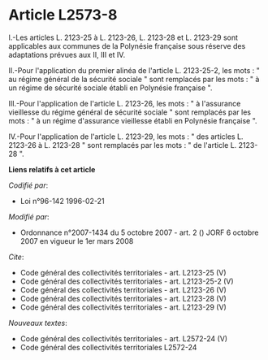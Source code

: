 # Article L2573-8

I.-Les articles L. 2123-25 à L. 2123-26, L. 2123-28 et L. 2123-29 sont applicables aux communes de la Polynésie française
sous réserve des adaptations prévues aux II, III et IV. 

II.-Pour l'application du premier alinéa de l'article L. 2123-25-2, les mots : " au régime général de la sécurité sociale "
sont remplacés par les mots : " à un régime de sécurité sociale établi en Polynésie française ". 

III.-Pour l'application de l'article L. 2123-26, les mots : " à l'assurance vieillesse du régime général de sécurité sociale
" sont remplacés par les mots : " à un régime d'assurance vieillesse établi en Polynésie française ". 

IV.-Pour l'application de l'article L. 2123-29, les mots : " des articles L. 2123-26 à L. 2123-28 " sont remplacés par les
mots : " de l'article L. 2123-28 ".

**Liens relatifs à cet article**

_Codifié par_:

  - Loi n°96-142 1996-02-21

_Modifié par_:

  - Ordonnance n°2007-1434 du 5 octobre 2007 - art. 2 () JORF 6 octobre 2007 en vigueur le 1er mars 2008

_Cite_:

  - Code général des collectivités territoriales - art. L2123-25 (V)
  - Code général des collectivités territoriales - art. L2123-25-2 (V)
  - Code général des collectivités territoriales - art. L2123-26 (V)
  - Code général des collectivités territoriales - art. L2123-28 (V)
  - Code général des collectivités territoriales - art. L2123-29 (V)

_Nouveaux textes_:

  - Code général des collectivités territoriales - art. L2572-24 (V)
  - Code général des collectivités territoriales L2572-24
